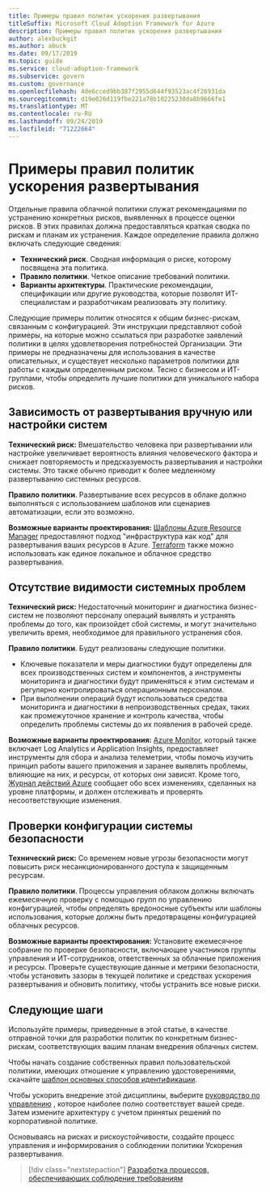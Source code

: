 ```yaml
---
title: Примеры правил политик ускорения развертывания
titleSuffix: Microsoft Cloud Adoption Framework for Azure
description: Примеры правил политик ускорения развертывания
author: alexbuckgit
ms.author: abuck
ms.date: 09/17/2019
ms.topic: guide
ms.service: cloud-adoption-framework
ms.subservice: govern
ms.custom: governance
ms.openlocfilehash: 4de6cced9bb387f2955d644f93523ac4f26931da
ms.sourcegitcommit: d19e026d119fbe221a78b10225230da8b9666fe1
ms.translationtype: MT
ms.contentlocale: ru-RU
ms.lasthandoff: 09/24/2019
ms.locfileid: "71222664"
---
```

# <a name="deployment-acceleration-sample-policy-statements"></a>Примеры правил политик ускорения развертывания

Отдельные правила облачной политики служат рекомендациями по устранению конкретных рисков, выявленных в процессе оценки рисков. В этих правилах должна предоставляться краткая сводка по рискам и планам их устранения. Каждое определение правила должно включать следующие сведения:

- **Технический риск**. Сводная информация о риске, которому посвящена эта политика.
- **Правило политики**. Четкое описание требований политики.
- **Варианты архитектуры**. Практические рекомендации, спецификации или другие руководства, которые позволят ИТ-специалистам и разработчикам реализовать эту политику.

Следующие примеры политик относятся к общим бизнес-рискам, связанным с конфигурацией. Эти инструкции представляют собой примеры, на которые можно ссылаться при разработке заявлений политики в целях удовлетворения потребностей Организации. Эти примеры не предназначены для использования в качестве описательных, и существует несколько параметров политики для работы с каждым определенным риском. Тесно с бизнесом и ИТ-группами, чтобы определить лучшие политики для уникального набора рисков.

## <a name="reliance-on-manual-deployment-or-configuration-of-systems"></a>Зависимость от развертывания вручную или настройки систем

**Технический риск:** Вмешательство человека при развертывании или настройке увеличивает вероятность влияния человеческого фактора и снижает повторяемость и предсказуемость развертывания и настройки системы. Это также обычно приводит к более медленному развертыванию системных ресурсов.

**Правило политики**. Развертывание всех ресурсов в облаке должно выполняться с использованием шаблонов или сценариев автоматизации, если это возможно.

**Возможные варианты проектирования:** [Шаблоны Azure Resource Manager](https://docs.microsoft.com/azure/azure-resource-manager/resource-group-overview#template-deployment) предоставляют подход "инфраструктура как код" для развертывания ваших ресурсов в Azure. [Terraform](https://docs.microsoft.com/azure/terraform/terraform-overview) также можно использовать как единое локальное и облачное средство развертывания.

## <a name="lack-of-visibility-into-system-issues"></a>Отсутствие видимости системных проблем

**Технический риск:** Недостаточный мониторинг и диагностика бизнес-систем не позволяют персоналу операций выявлять и устранять проблемы до того, как произойдет сбой системы, и могут значительно увеличить время, необходимое для правильного устранения сбоя.

**Правило политики**. Будут реализованы следующие политики.

- Ключевые показатели и меры диагностики будут определены для всех производственных систем и компонентов, а инструменты мониторинга и диагностики будут применяться к этим системам и регулярно контролироваться операционным персоналом.
- При выполнении операций будут использоваться средства мониторинга и диагностики в непроизводственных средах, таких как промежуточное хранение и контроль качества, чтобы определить проблемы системы до их появления в рабочей среде.

**Возможные варианты проектирования:** [Azure Monitor](https://docs.microsoft.com/azure/azure-monitor), который также включает Log Analytics и Application Insights, предоставляет инструменты для сбора и анализа телеметрии, чтобы помочь изучить принцип работы вашего приложения и заранее выявлять проблемы, влияющие на них, и ресурсы, от которых они зависят. Кроме того, [Журнал действий Azure](https://docs.microsoft.com/azure/azure-monitor/platform/activity-logs-overview) сообщает обо всех изменениях, сделанных на уровне платформы, и должен отслеживать и проверять несоответствующие изменения.

## <a name="configuration-security-reviews"></a>Проверки конфигурации системы безопасности

**Технический риск:** Со временем новые угрозы безопасности могут повысить риск несанкционированного доступа к защищенным ресурсам.

**Правило политики**. Процессы управления облаком должны включать ежемесячную проверку с помощью групп по управлению конфигурацией, чтобы определять вредоносные субъекты или шаблоны использования, которые должны быть предотвращены конфигурацией облачных ресурсов.

**Возможные варианты проектирования:** Установите ежемесячное собрание по проверке безопасности, включающее участников группы управления и ИТ-сотрудников, ответственных за облачные приложения и ресурсы. Проверьте существующие данные и метрики безопасности, чтобы установить зазоры в текущей политике и средствах ускорения развертывания и обновить политику, чтобы устранить все новые риски.

## <a name="next-steps"></a>Следующие шаги

Используйте примеры, приведенные в этой статье, в качестве отправной точки для разработки политик по конкретным бизнес-рискам, соответствующих вашим планам внедрения облачных систем.

Чтобы начать создание собственных правил пользовательской политики, имеющих отношение к управлению удостоверениями, скачайте [шаблон основных способов идентификации](../identity-baseline/template.md).

Чтобы ускорить внедрение этой дисциплины, выберите [руководство по управлению](../guides/index.md) , которое наиболее полно соответствует вашей среде. Затем измените архитектуру с учетом принятых решений по корпоративной политике.

Основываясь на рисках и рискоустойчивости, создайте процесс управления и информирования о соблюдении политики Ускорения развертывания.

> [!div class="nextstepaction"]
> [Разработка процессов, обеспечивающих соблюдение требованиям](./compliance-processes.md)
